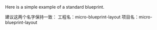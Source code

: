 Here is a simple example of a standard blueprint.


建议这两个名字保持一致：
工程名：micro-blueprint-layout
项目名：micro-blueprint-layout
